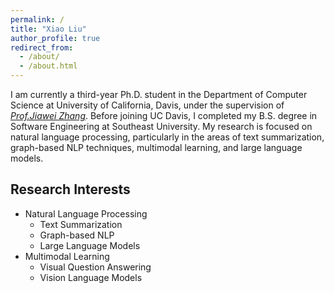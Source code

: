 ```yaml
---
permalink: /
title: "Xiao Liu"
author_profile: true
redirect_from: 
  - /about/
  - /about.html
---
```


I am currently a third-year Ph.D. student in the Department of Computer Science at University of California, Davis, under the supervision of _[Prof.Jiawei Zhang](http://jiaweizhang.net)_. Before joining UC Davis, I completed my B.S. degree in Software Engineering at Southeast University.
My research is focused on natural language processing, particularly in the areas of text summarization, graph-based NLP techniques, multimodal learning, and large language models.


## Research Interests
* Natural Language Processing
  * Text Summarization
  * Graph-based NLP
  * Large Language Models
* Multimodal Learning
  * Visual Question Answering
  * Vision Language Models


